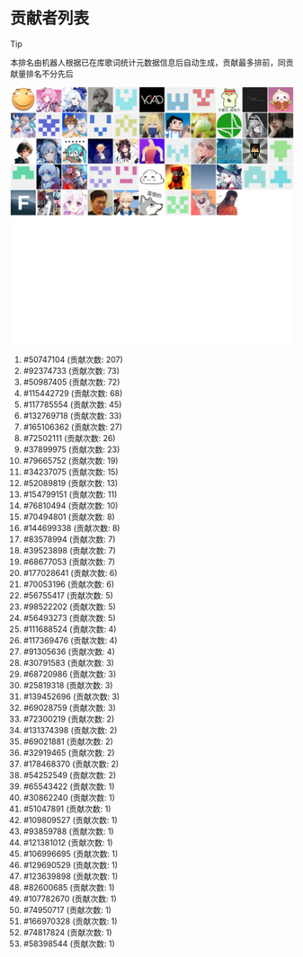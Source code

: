 # 贡献者列表

> [!TIP]
> 本排名由机器人根据已在库歌词统计元数据信息后自动生成，贡献最多排前，同贡献量排名不分先后

![贡献者头像画廊](./CONTRIBUTORS.svg)

1. #50747104 (贡献次数: 207)
2. #92374733 (贡献次数: 73)
3. #50987405 (贡献次数: 72)
4. #115442729 (贡献次数: 68)
5. #117785554 (贡献次数: 45)
6. #132769718 (贡献次数: 33)
7. #165106362 (贡献次数: 27)
8. #72502111 (贡献次数: 26)
9. #37899975 (贡献次数: 23)
10. #79665752 (贡献次数: 19)
11. #34237075 (贡献次数: 15)
12. #52089819 (贡献次数: 13)
13. #154799151 (贡献次数: 11)
14. #76810494 (贡献次数: 10)
15. #70494801 (贡献次数: 8)
16. #144699338 (贡献次数: 8)
17. #83578994 (贡献次数: 7)
18. #39523898 (贡献次数: 7)
19. #68677053 (贡献次数: 7)
20. #177028641 (贡献次数: 6)
21. #70053196 (贡献次数: 6)
22. #56755417 (贡献次数: 5)
23. #98522202 (贡献次数: 5)
24. #56493273 (贡献次数: 5)
25. #111688524 (贡献次数: 4)
26. #117369476 (贡献次数: 4)
27. #91305636 (贡献次数: 4)
28. #30791583 (贡献次数: 3)
29. #68720986 (贡献次数: 3)
30. #25819318 (贡献次数: 3)
31. #139452696 (贡献次数: 3)
32. #69028759 (贡献次数: 3)
33. #72300219 (贡献次数: 2)
34. #131374398 (贡献次数: 2)
35. #69021881 (贡献次数: 2)
36. #32919465 (贡献次数: 2)
37. #178468370 (贡献次数: 2)
38. #54252549 (贡献次数: 2)
39. #65543422 (贡献次数: 1)
40. #30862240 (贡献次数: 1)
41. #51047891 (贡献次数: 1)
42. #109809527 (贡献次数: 1)
43. #93859788 (贡献次数: 1)
44. #121381012 (贡献次数: 1)
45. #106996695 (贡献次数: 1)
46. #129690529 (贡献次数: 1)
47. #123639898 (贡献次数: 1)
48. #82600685 (贡献次数: 1)
49. #107782670 (贡献次数: 1)
50. #74950717 (贡献次数: 1)
51. #166970328 (贡献次数: 1)
52. #74817824 (贡献次数: 1)
53. #58398544 (贡献次数: 1)
